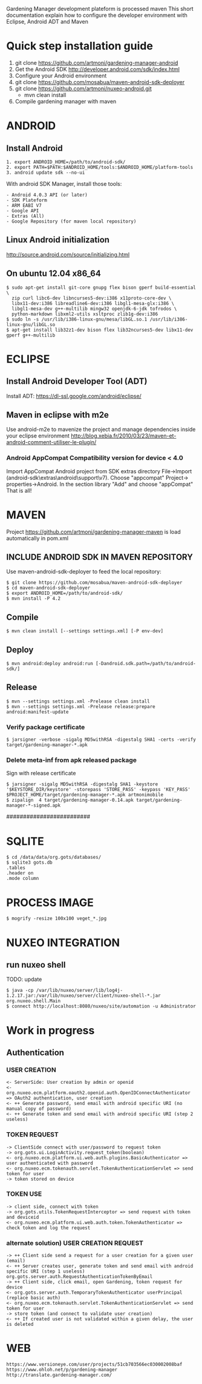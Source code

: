 Gardening Manager development plateform is processed maven
This short documentation explain how to configure the developer environment with Eclipse, Android ADT and Maven

# Quick step installation guide
1. git clone https://github.com/artmoni/gardening-manager-android
2. Get the Android SDK http://developer.android.com/sdk/index.html
3. Configure your Android environment
4. git clone https://github.com/mosabua/maven-android-sdk-deployer
5. git clone https://github.com/artmoni/nuxeo-android.git
	* mvn clean install
6. Compile gardening manager with maven

# ANDROID
## Install Android
    1. export ANDROID_HOME=/path/to/android-sdk/
    2. export PATH=$PATH:$ANDROID_HOME/tools:$ANDROID_HOME/platform-tools
    3. android update sdk --no-ui
    
With android SDK Manager, install those tools:

	- Android 4.0.3 API (or later)
	- SDK Plateform
	- ARM EABI V7
	- Google API
	- Extras (All)
	- Google Repository (for maven local repository)

## Linux Android initialization
http://source.android.com/source/initializing.html

## On ubuntu 12.04 x86_64
    $ sudo apt-get install git-core gnupg flex bison gperf build-essential \
      zip curl libc6-dev libncurses5-dev:i386 x11proto-core-dev \
      libx11-dev:i386 libreadline6-dev:i386 libgl1-mesa-glx:i386 \
      libgl1-mesa-dev g++-multilib mingw32 openjdk-6-jdk tofrodos \
      python-markdown libxml2-utils xsltproc zlib1g-dev:i386
    $ sudo ln -s /usr/lib/i386-linux-gnu/mesa/libGL.so.1 /usr/lib/i386-linux-gnu/libGL.so
    $ apt-get install lib32z1-dev bison flex lib32ncurses5-dev libx11-dev gperf g++-multilib

# ECLIPSE
## Install Android Developer Tool (ADT)
Install ADT: https://dl-ssl.google.com/android/eclipse/

## Maven in eclipse with m2e 
Use android-m2e to mavenize the project and manage dependencies inside your eclipse environment
http://blog.xebia.fr/2010/03/23/maven-et-android-comment-utiliser-le-plugin/

### Android AppCompat Compatibility version for device < 4.0
Import AppCompat Android project from SDK extras directory
    File->Import (android-sdk\extras\android\support\v7). Choose "appcompat"
    Project-> properties->Android. In the section library "Add" and choose "appCompat"
    That is all!
    
# MAVEN 
Project https://github.com/artmoni/gardening-manager-maven is load automatically in pom.xml

## INCLUDE ANDROID SDK IN MAVEN REPOSITORY
Use maven-android-sdk-deployer to feed the local repository:

    $ git clone https://github.com/mosabua/maven-android-sdk-deployer
    $ cd maven-android-sdk-deployer
    $ export ANDROID_HOME=/path/to/android-sdk/
    $ mvn install -P 4.2

## Compile

    $ mvn clean install [--settings settings.xml] [-P env-dev]

## Deploy 

    $ mvn android:deploy android:run [-Dandroid.sdk.path=/path/to/android-sdk/]
 
## Release 
	$ mvn --settings settings.xml -Prelease clean install
	$ mvn --settings settings.xml -Prelease release:prepare android:manifest-update

### Verify package certificate

    $ jarsigner -verbose -sigalg MD5withRSA -digestalg SHA1 -certs -verify target/gardening-manager-*.apk

### Delete meta-inf from apk released package

Sign with release certificate

    $ jarsigner -sigalg MD5withRSA -digestalg SHA1 -keystore '$KEYSTORE_DIR/keystore' -storepass 'STORE_PASS' -keypass 'KEY_PASS' $PROJECT_HOME/target/gardening-manager-*.apk artmonimobile
    $ zipalign  4 target/gardening-manager-0.14.apk target/gardening-manager-*-signed.apk


#########################


# SQLITE

    $ cd /data/data/org.gots/databases/
    $ sqlite3 gots.db
    .tables
    .header on
    .mode column

# PROCESS IMAGE

    $ mogrify -resize 100x100 veget_*.jpg

# NUXEO INTEGRATION

## run nuxeo shell

TODO: update

    $ java -cp /var/lib/nuxeo/server/lib/log4j-1.2.17.jar:/var/lib/nuxeo/server/client/nuxeo-shell-*.jar org.nuxeo.shell.Main
    $ connect http://localhost:8080/nuxeo/site/automation -u Administrator

# Work in progress

## Authentication
### USER CREATION

    <- ServerSide: User creation by admin or openid
    <- org.nuxeo.ecm.platform.oauth2.openid.auth.OpenIDConnectAuthenticator => OAuth2 authentication, user creation
    <- ++ Generate password, send email with android specific URI (no manual copy of password)
    <- ++ Generate token and send email with android specific URI (step 2 useless)

### TOKEN REQUEST

    -> ClientSide connect with user/password to request token 
    -> org.gots.ui.LoginActivity.request_token(boolean)
    <- org.nuxeo.ecm.platform.ui.web.auth.plugins.BasicAuthenticator => user authenticated with password
    <- org.nuxeo.ecm.tokenauth.servlet.TokenAuthenticationServlet => send token for user
    -> token stored on device

### TOKEN USE

    -> client side, connect with token
    -> org.gots.utils.TokenRequestInterceptor => send request with token and deviceid
    <- org.nuxeo.ecm.platform.ui.web.auth.token.TokenAuthenticator => check token and log the request

### alternate solution) USER CREATION REQUEST

    -> ++ Client side send a request for a user creation for a given user (email)
    <- ++ Server creates user, generate token and send email with android specific URI (step 1 useless)
    org.gots.server.auth.RequestAuthenticationTokenByEmail
    -> ++ Client side, click email, open Gardening, token request for device
    <- org.gots.server.auth.TemporaryTokenAuthenticator userPrincipal (replace basic auth)
    <- org.nuxeo.ecm.tokenauth.servlet.TokenAuthenticationServlet => send token for user
    -> store token (and connect to validate user creation)
    <- ++ If created user is not validated within a given delay, the user is deleted

# WEB 
	https://www.versioneye.com/user/projects/51cb703566ec030002008baf
	https://www.ohloh.net/p/gardening-manager
	http://translate.gardening-manager.com/
	